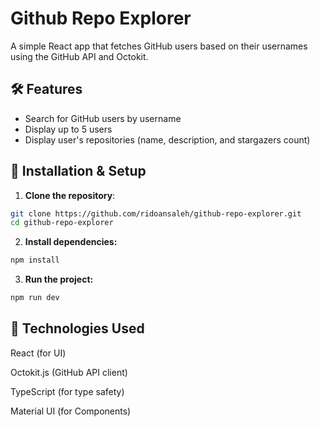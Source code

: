 # Github Repo Explorer

A simple React app that fetches GitHub users based on their usernames using the GitHub API and Octokit.

## 🛠 Features
- Search for GitHub users by username
- Display up to 5 users
- Display user's repositories (name, description, and stargazers count)

## 🔧 Installation & Setup

1. **Clone the repository**:

```sh
git clone https://github.com/ridoansaleh/github-repo-explorer.git
cd github-repo-explorer
```

2. **Install dependencies:**

```sh
npm install
```

3. **Run the project:**

```sh
npm run dev
```

## 🚀 Technologies Used

React (for UI)

Octokit.js (GitHub API client)

TypeScript (for type safety)

Material UI (for Components)
